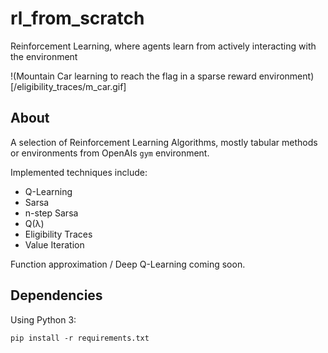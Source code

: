 # rl_from_scratch

Reinforcement Learning, where agents learn from actively interacting with the environment

!(Mountain Car learning to reach the flag in a sparse reward environment)[/eligibility_traces/m_car.gif]

## About

A selection of Reinforcement Learning Algorithms, mostly tabular methods or environments from OpenAIs `gym` environment.

Implemented techniques include:

- Q-Learning
- Sarsa
- n-step Sarsa
- Q(λ)
- Eligibility Traces
- Value Iteration

Function approximation / Deep Q-Learning coming soon.

## Dependencies
Using Python 3:

```
pip install -r requirements.txt
```




